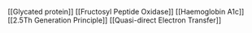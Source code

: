 [[Glycated protein]]
[[Fructosyl Peptide Oxidase]]
[[Haemoglobin A1c]]
[[2.5Th Generation Principle]]
[[Quasi-direct Electron Transfer]]
